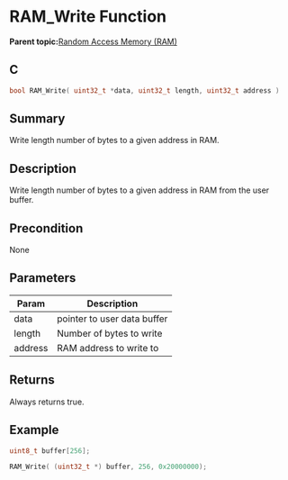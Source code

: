 # RAM\_Write Function

**Parent topic:**[Random Access Memory \(RAM\)](GUID-44C7C165-2CEA-496A-B4F3-4181CBA26476.md)

## C

```c
bool RAM_Write( uint32_t *data, uint32_t length, uint32_t address )
```

## Summary

Write length number of bytes to a given address in RAM.

## Description

Write length number of bytes to a given address in RAM from the user buffer.

## Precondition

None

## Parameters

|Param|Description|
|-----|-----------|
|data|pointer to user data buffer|
|length|Number of bytes to write|
|address|RAM address to write to|

## Returns

Always returns true.

## Example

```c
uint8_t buffer[256];

RAM_Write( (uint32_t *) buffer, 256, 0x20000000);
```

